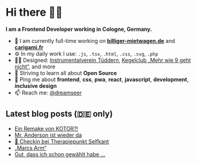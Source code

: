 # Hi there 👋🏼

**I am a Frontend Developer working in Cologne, Germany.**

* 🏢 I am currently full-time working on **[billiger-mietwagen.de](https://www.billiger-mietwagen.de/)** and **[carigami.fr](https://www.carigami.fr/)**
* ⚙️ In my daily work I use: `.js`, `.tsx`, `.html`, `.css`, `.svg`, `.php`
* 💅🏼 Designed: [Instrumentalverein Tüddern](https://instrumentalverein-tueddern.de/), [Kegelclub „Mehr wie 9 geht nicht“](https://kegelclub-tüddern.de/), and more
* 🌱 Striving to learn all about **Open Source**
* 💬 Ping me about **frontend**, **css**, **pwa**, **react**, **javascript**, **development**, **inclusive design**
* 📫 Reach me: [@dreamseer](https://twitter.com/dreamseer)

## Latest blog posts (🇩🇪 only)

<!-- POST-LIST:START -->
- [Ein Remake von KOTOR?!](https://marcgoertz.de/2021/ein-remake-von-kotor)
- [Mr. Anderson ist wieder da](https://marcgoertz.de/2021/mr-anderson-ist-wieder-da)
- [📍 Checkin bei Therapiepunkt Selfkant](https://marcgoertz.de/2021/3533)
- [„Marcs Arm“](https://marcgoertz.de/2021/marcs-arm)
- [Gut, dass ich schon gewählt habe …](https://marcgoertz.de/2021/gut-dass-ich-schon-gewaehlt-habe)
<!-- POST-LIST:END -->

